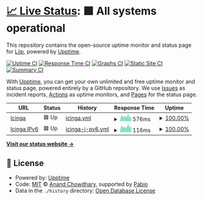 # [📈 Live Status](https://liip.github.io/icinga-upptime): <!--live status--> **🟩 All systems operational**

This repository contains the open-source uptime monitor and status page for [Liip](https://jobs.liip.ch/), powered by [Upptime](https://github.com/upptime/upptime).

[![Uptime CI](https://github.com/liip/icinga-upptime/workflows/Uptime%20CI/badge.svg)](https://github.com/liip/icinga-upptime/actions?query=workflow%3A%22Uptime+CI%22)
[![Response Time CI](https://github.com/liip/icinga-upptime/workflows/Response%20Time%20CI/badge.svg)](https://github.com/liip/icinga-upptime/actions?query=workflow%3A%22Response+Time+CI%22)
[![Graphs CI](https://github.com/liip/icinga-upptime/workflows/Graphs%20CI/badge.svg)](https://github.com/liip/icinga-upptime/actions?query=workflow%3A%22Graphs+CI%22)
[![Static Site CI](https://github.com/liip/icinga-upptime/workflows/Static%20Site%20CI/badge.svg)](https://github.com/liip/icinga-upptime/actions?query=workflow%3A%22Static+Site+CI%22)
[![Summary CI](https://github.com/liip/icinga-upptime/workflows/Summary%20CI/badge.svg)](https://github.com/liip/icinga-upptime/actions?query=workflow%3A%22Summary+CI%22)

With [Upptime](https://upptime.js.org), you can get your own unlimited and free uptime monitor and status page, powered entirely by a GitHub repository. We use [Issues](https://github.com/liip/icinga-upptime/issues) as incident reports, [Actions](https://github.com/liip/icinga-upptime/actions) as uptime monitors, and [Pages](https://liip.github.io/icinga-upptime) for the status page.

<!--start: status pages-->
<!-- This summary is generated by Upptime (https://github.com/upptime/upptime) -->
<!-- Do not edit this manually, your changes will be overwritten -->
<!-- prettier-ignore -->
| URL | Status | History | Response Time | Uptime |
| --- | ------ | ------- | ------------- | ------ |
| <img alt="" src="https://icons.duckduckgo.com/ip3/icinga.liip.ch.ico" height="13"> [Icinga](https://icinga.liip.ch/.well-known/apache-healthz) | 🟩 Up | [icinga.yml](https://github.com/liip/icinga-upptime/commits/HEAD/history/icinga.yml) | <details><summary><img alt="Response time graph" src="./graphs/icinga/response-time-week.png" height="20"> 576ms</summary><br><a href="https://upptime.icinga.liip.ch/history/icinga"><img alt="Response time 938" src="https://img.shields.io/endpoint?url=https%3A%2F%2Fraw.githubusercontent.com%2Fliip%2Ficinga-upptime%2FHEAD%2Fapi%2Ficinga%2Fresponse-time.json"></a><br><a href="https://upptime.icinga.liip.ch/history/icinga"><img alt="24-hour response time 477" src="https://img.shields.io/endpoint?url=https%3A%2F%2Fraw.githubusercontent.com%2Fliip%2Ficinga-upptime%2FHEAD%2Fapi%2Ficinga%2Fresponse-time-day.json"></a><br><a href="https://upptime.icinga.liip.ch/history/icinga"><img alt="7-day response time 576" src="https://img.shields.io/endpoint?url=https%3A%2F%2Fraw.githubusercontent.com%2Fliip%2Ficinga-upptime%2FHEAD%2Fapi%2Ficinga%2Fresponse-time-week.json"></a><br><a href="https://upptime.icinga.liip.ch/history/icinga"><img alt="30-day response time 572" src="https://img.shields.io/endpoint?url=https%3A%2F%2Fraw.githubusercontent.com%2Fliip%2Ficinga-upptime%2FHEAD%2Fapi%2Ficinga%2Fresponse-time-month.json"></a><br><a href="https://upptime.icinga.liip.ch/history/icinga"><img alt="1-year response time 938" src="https://img.shields.io/endpoint?url=https%3A%2F%2Fraw.githubusercontent.com%2Fliip%2Ficinga-upptime%2FHEAD%2Fapi%2Ficinga%2Fresponse-time-year.json"></a></details> | <details><summary><a href="https://upptime.icinga.liip.ch/history/icinga">100.00%</a></summary><a href="https://upptime.icinga.liip.ch/history/icinga"><img alt="All-time uptime 99.79%" src="https://img.shields.io/endpoint?url=https%3A%2F%2Fraw.githubusercontent.com%2Fliip%2Ficinga-upptime%2FHEAD%2Fapi%2Ficinga%2Fuptime.json"></a><br><a href="https://upptime.icinga.liip.ch/history/icinga"><img alt="24-hour uptime 100.00%" src="https://img.shields.io/endpoint?url=https%3A%2F%2Fraw.githubusercontent.com%2Fliip%2Ficinga-upptime%2FHEAD%2Fapi%2Ficinga%2Fuptime-day.json"></a><br><a href="https://upptime.icinga.liip.ch/history/icinga"><img alt="7-day uptime 100.00%" src="https://img.shields.io/endpoint?url=https%3A%2F%2Fraw.githubusercontent.com%2Fliip%2Ficinga-upptime%2FHEAD%2Fapi%2Ficinga%2Fuptime-week.json"></a><br><a href="https://upptime.icinga.liip.ch/history/icinga"><img alt="30-day uptime 100.00%" src="https://img.shields.io/endpoint?url=https%3A%2F%2Fraw.githubusercontent.com%2Fliip%2Ficinga-upptime%2FHEAD%2Fapi%2Ficinga%2Fuptime-month.json"></a><br><a href="https://upptime.icinga.liip.ch/history/icinga"><img alt="1-year uptime 99.79%" src="https://img.shields.io/endpoint?url=https%3A%2F%2Fraw.githubusercontent.com%2Fliip%2Ficinga-upptime%2FHEAD%2Fapi%2Ficinga%2Fuptime-year.json"></a></details>
| <img alt="" src="https://icons.duckduckgo.com/ip3/icinga.liip.ch.ico" height="13"> [Icinga IPv6](https://icinga.liip.ch/.well-known/apache-healthz) | 🟩 Up | [icinga-i-pv6.yml](https://github.com/liip/icinga-upptime/commits/HEAD/history/icinga-i-pv6.yml) | <details><summary><img alt="Response time graph" src="./graphs/icinga-i-pv6/response-time-week.png" height="20"> 116ms</summary><br><a href="https://upptime.icinga.liip.ch/history/icinga-i-pv6"><img alt="Response time 208" src="https://img.shields.io/endpoint?url=https%3A%2F%2Fraw.githubusercontent.com%2Fliip%2Ficinga-upptime%2FHEAD%2Fapi%2Ficinga-i-pv6%2Fresponse-time.json"></a><br><a href="https://upptime.icinga.liip.ch/history/icinga-i-pv6"><img alt="24-hour response time 111" src="https://img.shields.io/endpoint?url=https%3A%2F%2Fraw.githubusercontent.com%2Fliip%2Ficinga-upptime%2FHEAD%2Fapi%2Ficinga-i-pv6%2Fresponse-time-day.json"></a><br><a href="https://upptime.icinga.liip.ch/history/icinga-i-pv6"><img alt="7-day response time 116" src="https://img.shields.io/endpoint?url=https%3A%2F%2Fraw.githubusercontent.com%2Fliip%2Ficinga-upptime%2FHEAD%2Fapi%2Ficinga-i-pv6%2Fresponse-time-week.json"></a><br><a href="https://upptime.icinga.liip.ch/history/icinga-i-pv6"><img alt="30-day response time 118" src="https://img.shields.io/endpoint?url=https%3A%2F%2Fraw.githubusercontent.com%2Fliip%2Ficinga-upptime%2FHEAD%2Fapi%2Ficinga-i-pv6%2Fresponse-time-month.json"></a><br><a href="https://upptime.icinga.liip.ch/history/icinga-i-pv6"><img alt="1-year response time 208" src="https://img.shields.io/endpoint?url=https%3A%2F%2Fraw.githubusercontent.com%2Fliip%2Ficinga-upptime%2FHEAD%2Fapi%2Ficinga-i-pv6%2Fresponse-time-year.json"></a></details> | <details><summary><a href="https://upptime.icinga.liip.ch/history/icinga-i-pv6">100.00%</a></summary><a href="https://upptime.icinga.liip.ch/history/icinga-i-pv6"><img alt="All-time uptime 99.79%" src="https://img.shields.io/endpoint?url=https%3A%2F%2Fraw.githubusercontent.com%2Fliip%2Ficinga-upptime%2FHEAD%2Fapi%2Ficinga-i-pv6%2Fuptime.json"></a><br><a href="https://upptime.icinga.liip.ch/history/icinga-i-pv6"><img alt="24-hour uptime 100.00%" src="https://img.shields.io/endpoint?url=https%3A%2F%2Fraw.githubusercontent.com%2Fliip%2Ficinga-upptime%2FHEAD%2Fapi%2Ficinga-i-pv6%2Fuptime-day.json"></a><br><a href="https://upptime.icinga.liip.ch/history/icinga-i-pv6"><img alt="7-day uptime 100.00%" src="https://img.shields.io/endpoint?url=https%3A%2F%2Fraw.githubusercontent.com%2Fliip%2Ficinga-upptime%2FHEAD%2Fapi%2Ficinga-i-pv6%2Fuptime-week.json"></a><br><a href="https://upptime.icinga.liip.ch/history/icinga-i-pv6"><img alt="30-day uptime 100.00%" src="https://img.shields.io/endpoint?url=https%3A%2F%2Fraw.githubusercontent.com%2Fliip%2Ficinga-upptime%2FHEAD%2Fapi%2Ficinga-i-pv6%2Fuptime-month.json"></a><br><a href="https://upptime.icinga.liip.ch/history/icinga-i-pv6"><img alt="1-year uptime 99.79%" src="https://img.shields.io/endpoint?url=https%3A%2F%2Fraw.githubusercontent.com%2Fliip%2Ficinga-upptime%2FHEAD%2Fapi%2Ficinga-i-pv6%2Fuptime-year.json"></a></details>

<!--end: status pages-->

[**Visit our status website →**](https://liip.github.io/icinga-upptime)

## 📄 License

- Powered by: [Upptime](https://github.com/upptime/upptime)
- Code: [MIT](./LICENSE) © [Anand Chowdhary](https://anandchowdhary.com), supported by [Pabio](https://pabio.com)
- Data in the `./history` directory: [Open Database License](https://opendatacommons.org/licenses/odbl/1-0/)
